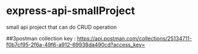 # express-api-smallProject
small api project that can do CRUD operation 

##3postman collection key :
https://api.postman.com/collections/25134711-f0b7cf95-2f6a-49f6-a912-69938da490cd?access_key=
